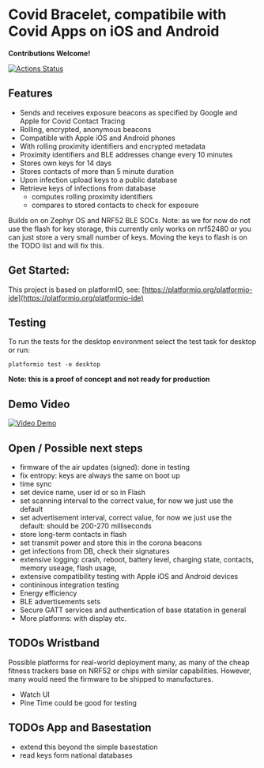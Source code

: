# Covid Bracelet, compatibile with Covid Apps on iOS and Android

**Contributions Welcome!** 

[![Actions Status](https://github.com/CovidBraceletPrj/CovidBracelet/workflows/main/badge.svg)](https://github.com/CovidBraceletPrj/CovidBracelet/actions)

## Features
*  Sends and receives exposure beacons as specified by Google and Apple for Covid Contact Tracing
  * Rolling, encrypted, anonymous beacons 
  * Compatible with Apple iOS and Android phones
  * With rolling proximity identifiers and encrypted metadata
  * Proximity identifiers and BLE addresses change every 10 minutes
* Stores own keys for 14 days
* Stores contacts of more than 5 minute duration
* Upon infection upload keys to a public database
* Retrieve keys of infections from database
  * computes rolling proximity identifiers 
  * compares to stored contacts to check for exposure 

Builds on on Zephyr OS and NRF52 BLE SOCs. Note: as we for now do not use the flash for key storage, this currently only works on nrf52480 or you can just store a very small number of keys. Moving the keys to flash is on the TODO list and will fix this. 

## Get Started:
This project is based on platformIO, see:  [https://platformio.org/platformio-ide](https://platformio.org/platformio-ide)

## Testing
To run the tests for the desktop environment select the test task for desktop or run:
```
platformio test -e desktop
```

**Note: this is a proof of concept and not ready for production**

## Demo Video

[![Video Demo](https://img.youtube.com/vi/tYGsFJC3LtE/0.jpg)](https://youtu.be/tYGsFJC3LtE)

## Open / Possible next steps
* firmware of the air updates (signed): done in testing
* fix entropy: keys are always the same on boot up
* time sync
* set device name, user id or so in Flash
* set scanning interval to the correct value, for now we just use the default
* set advertisement interval, correct value, for now we just use the default: should be 200-270 milliseconds
* store long-term contacts in flash
* set transmit power and store this in the corona beacons
* get infections from DB, check their signatures
* extensive logging: crash, reboot, battery level, charging state, contacts, memory useage, flash usage, 
* extensive compatibility testing with Apple iOS and Android devices
* contininous integration testing
* Energy efficiency
* BLE advertisements sets
* Secure GATT services and authentication of base statation in general
* More platforms: with display etc.

## TODOs Wristband
Possible platforms for real-world deployment many, as many of the cheap fitness trackers base on NRF52 or chips with similar capabilities.
However, many would need the firmware to be shipped to manufactures.
* Watch UI
* Pine Time could be good for testing

## TODOs App and Basestation
* extend this beyond the simple basestation
* read keys form national databases
